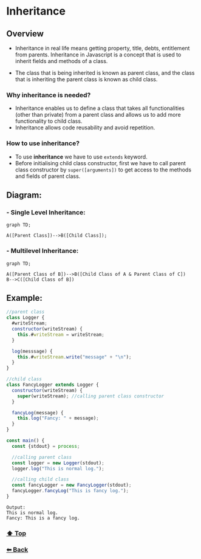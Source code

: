 # Inheritance

## Overview
- Inheritance in real life means getting property, title, debts, entitlement from parents. Inheritance in Javascript is a concept that is used to inherit fields and methods of a class.

- The class that is being inherited is known as parent class, and the class that is inheriting the parent class is known as child class.

### Why **inheritance** is needed?
- Inheritance enables us to define a class that takes all functionalities (other than private) from a parent class and allows us to add more functionality to child class.
- Inheritance allows code reusability and avoid repetition. 

### How to use **inheritance**?
- To use **inheritance** we have to use `extends` keyword.
- Before initialising child class constructor, first we have to call parent class constructor by `super([arguments])` to get access to the methods and fields of parent class.

## Diagram:
### - Single Level Inheritance:

```mermaid
graph TD;

A([Parent Class])-->B([Child Class]);
```

### - Multilevel Inheritance:
```mermaid
graph TD;

A([Parent Class of B])-->B([Child Class of A & Parent Class of C])
B-->C([Child Class of B])
```

## Example:

```javascript
//parent class
class Logger {
  #writeStream;
  constructor(writeStream) {
    this.#writeStream = writeStream;
  }

  log(messsage) {
    this.#writeStream.write("message" + "\n");
  }
}

//child class
class FancyLogger extends Logger {
  constructor(writeStream) {
    super(writeStream); //calling parent class constructor
  }

  fancyLog(message) {
    this.log("Fancy: " + message);
  }
}
```

```javascript
const main() {
  const {stdout} = process;

  //calling parent class
  const logger = new Logger(stdout);
  logger.log("This is normal log.");

  //calling child class
  const fancyLogger = new FancyLogger(stdout);
  fancyLogger.fancyLog("This is fancy log.");
}
```
```
Output:
This is normal log.
Fancy: This is a fancy log.
```

### [⬆ Top](#inheritace)
### [⬅ Back](/index.md)